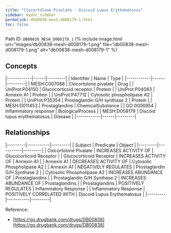 ```yaml
---
title: "Clocortolone Pivalate - Discoid Lupus Erythematosus"
sidebar: mydoc_sidebar
permalink: db00838-mesh-d008179-1.html
toc: false 
---
```



Path ID: `DB00838_MESH_D008179_1`
{% include image.html url="images/db00838-mesh-d008179-1.png" file="db00838-mesh-d008179-1.png" alt="db00838-mesh-d008179-1" %}

## Concepts

|------------|------|---------|
| Identifier | Name | Type    |
|------------|------|---------|
| MESH:C007088 | Clocortolone pivalate | Drug |
| UniProt:P04150 | Glucocorticoid receptor | Protein |
| UniProt:P04083 | Annexin A1 | Protein |
| UniProt:P47712 | Cytosolic phospholipase A2 | Protein |
| UniProt:P35354 | Prostaglandin G/H synthase 2 | Protein |
| MESH:D011453 | Prostaglandins | ChemicalSubstance |
| GO:0006954 | Inflammatory response | BiologicalProcess |
| MESH:D008179 | Discoid lupus erythematosus | Disease |
|------------|------|---------|

## Relationships

|---------|-----------|---------|
| Subject | Predicate | Object  |
|---------|-----------|---------|
| Clocortolone Pivalate | INCREASES ACTIVITY OF | Glucocorticoid Receptor |
| Glucocorticoid Receptor | INCREASES ACTIVITY OF | Annexin A1 |
| Annexin A1 | DECREASES ACTIVITY OF | Cytosolic Phospholipase A2 |
| Annexin A1 | NEGATIVELY REGULATES | Prostaglandin G/H Synthase 2 |
| Cytosolic Phospholipase A2 | INCREASES ABUNDANCE OF | Prostaglandins |
| Prostaglandin G/H Synthase 2 | INCREASES ABUNDANCE OF | Prostaglandins |
| Prostaglandins | POSITIVELY REGULATES | Inflammatory Response |
| Inflammatory Response | POSITIVELY CORRELATED WITH | Discoid Lupus Erythematosus |
|---------|-----------|---------|

Reference: 
  - [https://go.drugbank.com/drugs/DB00838](https://go.drugbank.com/drugs/DB00838)
